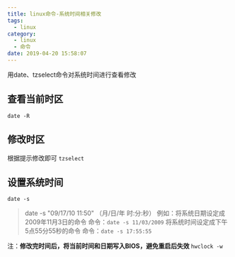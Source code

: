 ```yaml
---
title: linux命令-系统时间相关修改
tags:
  - linux
category:
  - linux
  - 命令
date: 2019-04-20 15:58:07
---
```



用date、tzselect命令对系统时间进行查看修改
<!-- more -->

## 查看当前时区
`date -R`

## 修改时区
根据提示修改即可
`tzselect`

## 设置系统时间
`date -s`
> date -s "09/17/10 11:50" （月/日/年 时:分:秒）
> 例如：将系统日期设定成2009年11月3日的命令
> 命令：`date -s 11/03/2009`
> 将系统时间设定成下午5点55分55秒的命令
> 命令：`date -s 17:55:55`

注：**修改完时间后，将当前时间和日期写入BIOS，避免重启后失效**
`hwclock -w`

